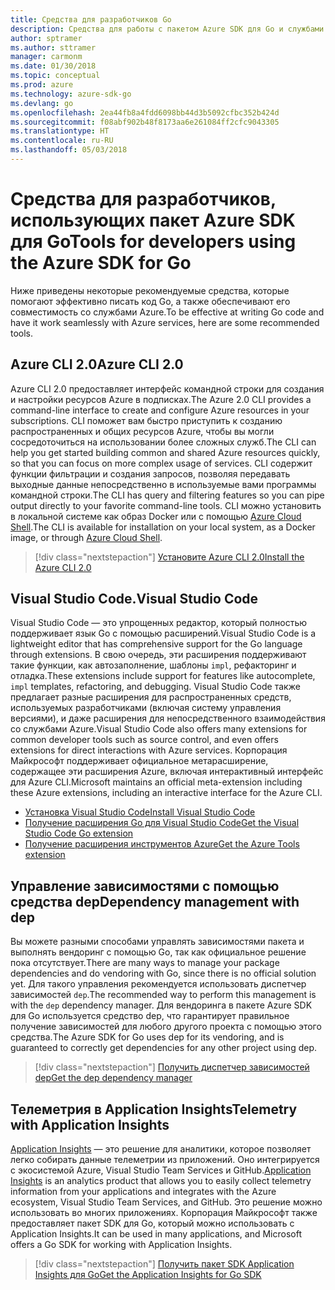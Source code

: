 ```yaml
---
title: Средства для разработчиков Go
description: Средства для работы с пакетом Azure SDK для Go и службами Azure
author: sptramer
ms.author: sttramer
manager: carmonm
ms.date: 01/30/2018
ms.topic: conceptual
ms.prod: azure
ms.technology: azure-sdk-go
ms.devlang: go
ms.openlocfilehash: 2ea44fb8a4fdd6098bb44d3b5092cfbc352b424d
ms.sourcegitcommit: f08abf902b48f8173aa6e261084ff2cfc9043305
ms.translationtype: HT
ms.contentlocale: ru-RU
ms.lasthandoff: 05/03/2018
---
```

# <a name="tools-for-developers-using-the-azure-sdk-for-go"></a><span data-ttu-id="039ee-103">Средства для разработчиков, использующих пакет Azure SDK для Go</span><span class="sxs-lookup"><span data-stu-id="039ee-103">Tools for developers using the Azure SDK for Go</span></span>

<span data-ttu-id="039ee-104">Ниже приведены некоторые рекомендуемые средства, которые помогают эффективно писать код Go, а также обеспечивают его совместимость со службами Azure.</span><span class="sxs-lookup"><span data-stu-id="039ee-104">To be effective at writing Go code and have it work seamlessly with Azure services, here are some recommended tools.</span></span>

## <a name="azure-cli-20"></a><span data-ttu-id="039ee-105">Azure CLI 2.0</span><span class="sxs-lookup"><span data-stu-id="039ee-105">Azure CLI 2.0</span></span>

<span data-ttu-id="039ee-106">Azure CLI 2.0 предоставляет интерфейс командной строки для создания и настройки ресурсов Azure в подписках.</span><span class="sxs-lookup"><span data-stu-id="039ee-106">The Azure 2.0 CLI provides a command-line interface to create and configure Azure resources in your subscriptions.</span></span> <span data-ttu-id="039ee-107">CLI поможет вам быстро приступить к созданию распространенных и общих ресурсов Azure, чтобы вы могли сосредоточиться на использовании более сложных служб.</span><span class="sxs-lookup"><span data-stu-id="039ee-107">The CLI can help you get started building common and shared Azure resources quickly, so that you can focus on more complex usage of services.</span></span> <span data-ttu-id="039ee-108">CLI содержит функции фильтрации и создания запросов, позволяя передавать выходные данные непосредственно в используемые вами программы командной строки.</span><span class="sxs-lookup"><span data-stu-id="039ee-108">The CLI has query and filtering features so you can pipe output directly to your favorite command-line tools.</span></span> <span data-ttu-id="039ee-109">CLI можно установить в локальной системе как образ Docker или с помощью [Azure Cloud Shell](https://docs.microsoft.com/en-us/azure/cloud-shell/overview).</span><span class="sxs-lookup"><span data-stu-id="039ee-109">The CLI is available for installation on your local system, as a Docker image, or through [Azure Cloud Shell](https://docs.microsoft.com/en-us/azure/cloud-shell/overview).</span></span>

> [!div class="nextstepaction"]
> [<span data-ttu-id="039ee-110">Установите Azure CLI 2.0</span><span class="sxs-lookup"><span data-stu-id="039ee-110">Install the Azure CLI 2.0</span></span>](/cli/azure/install-azure-cli)

## <a name="visual-studio-code"></a><span data-ttu-id="039ee-111">Visual Studio Code.</span><span class="sxs-lookup"><span data-stu-id="039ee-111">Visual Studio Code</span></span>

<span data-ttu-id="039ee-112">Visual Studio Code — это упрощенных редактор, который полностью поддерживает язык Go с помощью расширений.</span><span class="sxs-lookup"><span data-stu-id="039ee-112">Visual Studio Code is a lightweight editor that has comprehensive support for the Go language through extensions.</span></span> <span data-ttu-id="039ee-113">В свою очередь, эти расширения поддерживают такие функции, как автозаполнение, шаблоны `impl`, рефакторинг и отладка.</span><span class="sxs-lookup"><span data-stu-id="039ee-113">These extensions include support for features like autocomplete, `impl` templates, refactoring, and debugging.</span></span> <span data-ttu-id="039ee-114">Visual Studio Code также предлагает разные расширения для распространенных средств, используемых разработчиками (включая систему управления версиями), и даже расширения для непосредственного взаимодействия со службами Azure.</span><span class="sxs-lookup"><span data-stu-id="039ee-114">Visual Studio Code also offers many extensions for common developer tools such as source control, and even offers extensions for direct interactions with Azure services.</span></span> <span data-ttu-id="039ee-115">Корпорация Майкрософт поддерживает официальное метарасширение, содержащее эти расширения Azure, включая интерактивный интерфейс для Azure CLI.</span><span class="sxs-lookup"><span data-stu-id="039ee-115">Microsoft maintains an official meta-extension including these Azure extensions, including an interactive interface for the Azure CLI.</span></span>

* [<span data-ttu-id="039ee-116">Установка Visual Studio Code</span><span class="sxs-lookup"><span data-stu-id="039ee-116">Install Visual Studio Code</span></span>](https://code.visualstudio.com/Download)
* [<span data-ttu-id="039ee-117">Получение расширения Go для Visual Studio Code</span><span class="sxs-lookup"><span data-stu-id="039ee-117">Get the Visual Studio Code Go extension</span></span>](https://code.visualstudio.com/docs/languages/go)
* [<span data-ttu-id="039ee-118">Получение расширения инструментов Azure</span><span class="sxs-lookup"><span data-stu-id="039ee-118">Get the Azure Tools extension</span></span>](https://marketplace.visualstudio.com/items?itemName=ms-vscode.vscode-azureextensionpack)

## <a name="dependency-management-with-dep"></a><span data-ttu-id="039ee-119">Управление зависимостями с помощью средства dep</span><span class="sxs-lookup"><span data-stu-id="039ee-119">Dependency management with dep</span></span>

<span data-ttu-id="039ee-120">Вы можете разными способами управлять зависимостями пакета и выполнять вендоринг с помощью Go, так как официальное решение пока отсутствует.</span><span class="sxs-lookup"><span data-stu-id="039ee-120">There are many ways to manage your package dependencies and do vendoring with Go, since there is no official solution yet.</span></span> <span data-ttu-id="039ee-121">Для такого управления рекомендуется использовать диспетчер зависимостей `dep`.</span><span class="sxs-lookup"><span data-stu-id="039ee-121">The recommended way to perform this management is with the `dep` dependency manager.</span></span> <span data-ttu-id="039ee-122">Для вендоринга в пакете Azure SDK для Go используется средство dep, что гарантирует правильное получение зависимостей для любого другого проекта с помощью этого средства.</span><span class="sxs-lookup"><span data-stu-id="039ee-122">The Azure SDK for Go uses dep for its vendoring, and is guaranteed to correctly get dependencies for any other project using dep.</span></span>

> [!div class="nextstepaction"]
> [<span data-ttu-id="039ee-123">Получить диспетчер зависимостей dep</span><span class="sxs-lookup"><span data-stu-id="039ee-123">Get the dep dependency manager</span></span>](https://github.com/tools/godep)

## <a name="telemetry-with-application-insights"></a><span data-ttu-id="039ee-124">Телеметрия в Application Insights</span><span class="sxs-lookup"><span data-stu-id="039ee-124">Telemetry with Application Insights</span></span>

<span data-ttu-id="039ee-125">[Application Insights](https://azure.microsoft.com/en-us/services/application-insights/) — это решение для аналитики, которое позволяет легко собирать данные телеметрии из приложений. Оно интегрируется с экосистемой Azure, Visual Studio Team Services и GitHub.</span><span class="sxs-lookup"><span data-stu-id="039ee-125">[Application Insights](https://azure.microsoft.com/en-us/services/application-insights/) is an analytics product that allows you to easily collect telemetry information from your applications and integrates with the Azure ecosystem, Visual Studio Team Services, and GitHub.</span></span> <span data-ttu-id="039ee-126">Это решение можно использовать во многих приложениях. Корпорация Майкрософт также предоставляет пакет SDK для Go, который можно использовать с Application Insights.</span><span class="sxs-lookup"><span data-stu-id="039ee-126">It can be used in many applications, and Microsoft offers a Go SDK for working with Application Insights.</span></span>

> [!div class="nextstepaction"]
> [<span data-ttu-id="039ee-127">Получить пакет SDK Application Insights для Go</span><span class="sxs-lookup"><span data-stu-id="039ee-127">Get the Application Insights for Go SDK</span></span>](https://github.com/Microsoft/ApplicationInsights-Go) 
